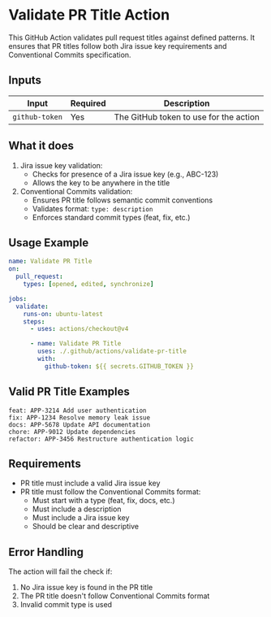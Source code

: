 # Validate PR Title Action

This GitHub Action validates pull request titles against defined patterns. It ensures that PR titles follow both Jira issue key requirements and Conventional Commits specification.

## Inputs

| Input          | Required | Description                            |
| -------------- | -------- | -------------------------------------- |
| `github-token` | Yes      | The GitHub token to use for the action |

## What it does

1. Jira issue key validation:
    - Checks for presence of a Jira issue key (e.g., ABC-123)
    - Allows the key to be anywhere in the title
2. Conventional Commits validation:
    - Ensures PR title follows semantic commit conventions
    - Validates format: `type: description`
    - Enforces standard commit types (feat, fix, etc.)

## Usage Example

```yaml
name: Validate PR Title
on:
  pull_request:
    types: [opened, edited, synchronize]

jobs:
  validate:
    runs-on: ubuntu-latest
    steps:
      - uses: actions/checkout@v4

      - name: Validate PR Title
        uses: ./.github/actions/validate-pr-title
        with:
          github-token: ${{ secrets.GITHUB_TOKEN }}
```

## Valid PR Title Examples

```
feat: APP-3214 Add user authentication
fix: APP-1234 Resolve memory leak issue
docs: APP-5678 Update API documentation
chore: APP-9012 Update dependencies
refactor: APP-3456 Restructure authentication logic
```

## Requirements

- PR title must include a valid Jira issue key
- PR title must follow the Conventional Commits format:
  - Must start with a type (feat, fix, docs, etc.)
  - Must include a description
  - Must include a Jira issue key
  - Should be clear and descriptive

## Error Handling

The action will fail the check if:

1. No Jira issue key is found in the PR title
2. The PR title doesn't follow Conventional Commits format
3. Invalid commit type is used